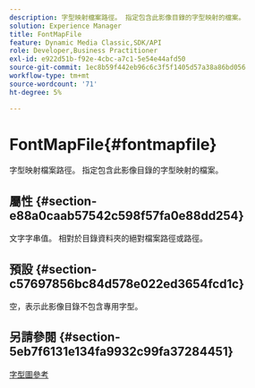 ```yaml
---
description: 字型映射檔案路徑。 指定包含此影像目錄的字型映射的檔案。
solution: Experience Manager
title: FontMapFile
feature: Dynamic Media Classic,SDK/API
role: Developer,Business Practitioner
exl-id: e922d51b-f92e-4cbc-a7c1-5e54e44afd50
source-git-commit: 1ec8b59f442eb96c6c3f5f1405d57a38a86bd056
workflow-type: tm+mt
source-wordcount: '71'
ht-degree: 5%

---
```


# FontMapFile{#fontmapfile}

字型映射檔案路徑。 指定包含此影像目錄的字型映射的檔案。

## 屬性 {#section-e88a0caab57542c598f57fa0e88dd254}

文字字串值。 相對於目錄資料夾的絕對檔案路徑或路徑。

## 預設 {#section-c57697856bc84d578e022ed3654fcd1c}

空，表示此影像目錄不包含專用字型。

## 另請參閱 {#section-5eb7f6131e134fa9932c99fa37284451}

[字型圖參考](../../../../../is-api/image-catalog/image-serving-api-ref/c-image-catalog-reference/c-font-map-reference/c-font-map-reference.md#concept-f81f319d03c646c5a8ef87b3277dd37d)

